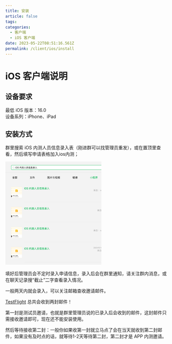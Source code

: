 ```yaml
---
title: 安装
article: false
tags:
categories: 
  - 客户端
  - iOS 客户端
date: 2023-05-22T08:51:16.561Z
permalink: /client/ios/install
---
```


# iOS 客户端说明

## 设备要求

最低 iOS 版本：16.0  
设备系列：iPhone、iPad

## 安装方式

群里搜索 iOS 内测人员信息录入表（刚进群可以找管理员重发），或在置顶里查看，然后填写申请表格加入ios内测；    

<img src="./images/join.png" alt="drawing" width="300"/>

填好后管理员会不定时录入申请信息，录入后会在群里通知，请关注群内消息，或在聊天记录搜“截止”二字查看录入情况。

一般两天内就会录入，可以关注邮箱查收邀请邮件。


[TestFlight](https://apps.apple.com/app/id899247664) 总共会收到两封邮件！  

第一封是测试员邀请，也就是群里管理员说的已录入后会收到的邮件，这封邮件只需接收邀请即可，现在还不能安装使用。

然后等待接收第二封：一般你如果收第一封就立马点了会在当天就收到第二封邮件，如果没有及时点的话，就等待1-2天等待第二封，第二封才是 APP 内测邀请。

